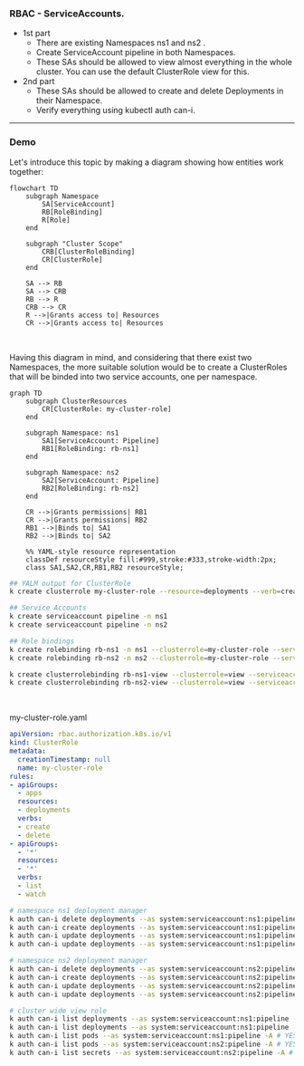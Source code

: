 ### RBAC - ServiceAccounts.

- 1st part
  - There are existing Namespaces ns1 and ns2 .
  - Create ServiceAccount pipeline in both Namespaces.
  - These SAs should be allowed to view almost everything in the whole cluster. You can use the default ClusterRole view for this.
- 2nd part
  - These SAs should be allowed to create and delete Deployments in their Namespace.
  - Verify everything using kubectl auth can-i.

------------------------------------------------------------------

### Demo

Let's introduce this topic by making a diagram showing how entities work together:

```mermaid
flowchart TD
    subgraph Namespace
        SA[ServiceAccount]
        RB[RoleBinding]
        R[Role]
    end

    subgraph "Cluster Scope"
        CRB[ClusterRoleBinding]
        CR[ClusterRole]
    end

    SA --> RB
    SA --> CRB
    RB --> R
    CRB --> CR
    R -->|Grants access to| Resources
    CR -->|Grants access to| Resources
```
&nbsp;

Having this diagram in mind, and considering that there exist two Namespaces, the more suitable solution would be to create a ClusterRoles that will be binded into two service accounts, one per namespace.


```mermaid
graph TD
    subgraph ClusterResources
        CR[ClusterRole: my-cluster-role]
    end

    subgraph Namespace: ns1
        SA1[ServiceAccount: Pipeline]
        RB1[RoleBinding: rb-ns1]
    end

    subgraph Namespace: ns2
        SA2[ServiceAccount: Pipeline]
        RB2[RoleBinding: rb-ns2]
    end

    CR -->|Grants permissions| RB1
    CR -->|Grants permissions| RB2
    RB1 -->|Binds to| SA1
    RB2 -->|Binds to| SA2

    %% YAML-style resource representation
    classDef resourceStyle fill:#999,stroke:#333,stroke-width:2px;
    class SA1,SA2,CR,RB1,RB2 resourceStyle;

```

```bash
## YALM output for ClusterRole
k create clusterrole my-cluster-role --resource=deployments --verb=create,delete --dry-run=client -o yaml

## Service Accounts
k create serviceaccount pipeline -n ns1
k create serviceaccount pipeline -n ns2

## Role bindings
k create rolebinding rb-ns1 -n ns1 --clusterrole=my-cluster-role --serviceaccount=ns1:pipeline --namespace=ns1
k create rolebinding rb-ns2 -n ns2 --clusterrole=my-cluster-role --serviceaccount=ns2:pipeline --namespace=ns2

k create clusterrolebinding rb-ns1-view --clusterrole=view --serviceaccount=ns1:pipeline
k create clusterrolebinding rb-ns2-view --clusterrole=view --serviceaccount=ns2:pipeline

```
&nbsp;


my-cluster-role.yaml
```YAML
apiVersion: rbac.authorization.k8s.io/v1
kind: ClusterRole
metadata:
  creationTimestamp: null
  name: my-cluster-role
rules:
- apiGroups:
  - apps
  resources:
  - deployments
  verbs:
  - create
  - delete
- apiGroups:
  - '*'
  resources:
  - '*'
  verbs:
  - list
  - watch
```


```bash
# namespace ns1 deployment manager
k auth can-i delete deployments --as system:serviceaccount:ns1:pipeline -n ns1 # YES
k auth can-i create deployments --as system:serviceaccount:ns1:pipeline -n ns1 # YES
k auth can-i update deployments --as system:serviceaccount:ns1:pipeline -n ns1 # NO
k auth can-i update deployments --as system:serviceaccount:ns1:pipeline -n default # NO

# namespace ns2 deployment manager
k auth can-i delete deployments --as system:serviceaccount:ns2:pipeline -n ns2 # YES
k auth can-i create deployments --as system:serviceaccount:ns2:pipeline -n ns2 # YES
k auth can-i update deployments --as system:serviceaccount:ns2:pipeline -n ns2 # NO
k auth can-i update deployments --as system:serviceaccount:ns2:pipeline -n default # NO

# cluster wide view role
k auth can-i list deployments --as system:serviceaccount:ns1:pipeline -n ns1 # YES
k auth can-i list deployments --as system:serviceaccount:ns1:pipeline -A # YES
k auth can-i list pods --as system:serviceaccount:ns1:pipeline -A # YES
k auth can-i list pods --as system:serviceaccount:ns2:pipeline -A # YES
k auth can-i list secrets --as system:serviceaccount:ns2:pipeline -A # NO (default view-role doesn't allow)
```




